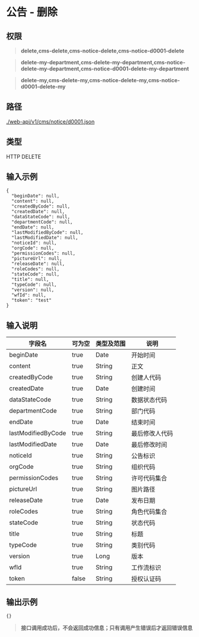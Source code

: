 # 公告 - 删除

## 权限

> **delete,cms-delete,cms-notice-delete,cms-notice-d0001-delete**

> **delete-my-department,cms-delete-my-department,cms-notice-delete-my-department,cms-notice-d0001-delete-my-department**

> **delete-my,cms-delete-my,cms-notice-delete-my,cms-notice-d0001-delete-my**

## 路径

[./web-api/v1/cms/notice/d0001.json](./d0001.json)

## 类型

HTTP DELETE

## 输入示例

```
{
  "beginDate": null,
  "content": null,
  "createdByCode": null,
  "createdDate": null,
  "dataStateCode": null,
  "departmentCode": null,
  "endDate": null,
  "lastModifiedByCode": null,
  "lastModifiedDate": null,
  "noticeId": null,
  "orgCode": null,
  "permissionCodes": null,
  "pictureUrl": null,
  "releaseDate": null,
  "roleCodes": null,
  "stateCode": null,
  "title": null,
  "typeCode": null,
  "version": null,
  "wfId": null,
  "token": "test"
}
```

## 输入说明

字段名|可为空|类型及范围|说明
---|---|---|---
beginDate|true|Date|开始时间
content|true|String|正文
createdByCode|true|String|创建人代码
createdDate|true|Date|创建时间
dataStateCode|true|String|数据状态代码
departmentCode|true|String|部门代码
endDate|true|Date|结束时间
lastModifiedByCode|true|String|最后修改人代码
lastModifiedDate|true|Date|最后修改时间
noticeId|true|String|公告标识
orgCode|true|String|组织代码
permissionCodes|true|String|许可代码集合
pictureUrl|true|String|图片路径
releaseDate|true|Date|发布日期
roleCodes|true|String|角色代码集合
stateCode|true|String|状态代码
title|true|String|标题
typeCode|true|String|类别代码
version|true|Long|版本
wfId|true|String|工作流标识
token|false|String|授权认证码

## 输出示例

```
{}
```

> **接口调用成功后，不会返回成功信息；只有调用产生错误后才返回错误信息**
